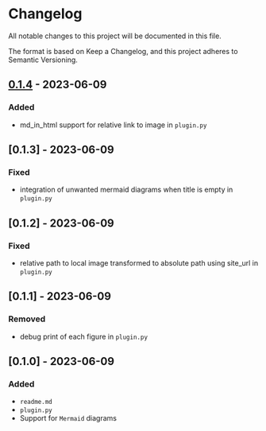 # Changelog

All notable changes to this project will be documented in this file.

The format is based on Keep a Changelog, and this project adheres to Semantic Versioning.

## [0.1.4] - 2023-06-09

### Added

- md_in_html support for relative link to image in `plugin.py`

## [0.1.3] - 2023-06-09

### Fixed

- integration of unwanted mermaid diagrams when title is empty in `plugin.py`

## [0.1.2] - 2023-06-09

### Fixed

- relative path to local image transformed to absolute path using site_url in `plugin.py`

## [0.1.1] - 2023-06-09

### Removed

- debug print of each figure in `plugin.py`

## [0.1.0] - 2023-06-09

### Added

- `readme.md`
- `plugin.py`
- Support for `Mermaid` diagrams

[0.1.4]: https://gitlab.com/cfpt-mkdocs-plugins/mkdocs-table-of-figures/-/releases/v0.1.4